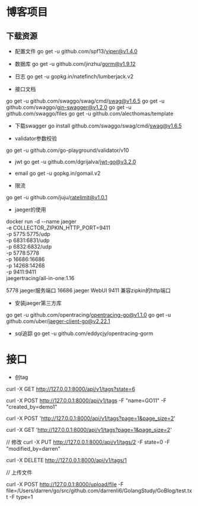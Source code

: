 # 博客项目

## 下载资源
- 配置文件
go get -u github.com/spf13/viper@v1.4.0

- 数据库
go get -u github.com/jinzhu/gorm@v1.9.12

- 日志
go get -u gopkg.in/natefinch/lumberjack.v2

- 接口文档

go get -u github.com/swaggo/swag/cmd/swag@v1.6.5
go get -u github.com/swaggo/gin-swagger@v1.2.0
go get -u github.com/swaggo/files
go get -u github.com/alecthomas/template

- 下载swagger 
go install github.com/swaggo/swag/cmd/swag@v1.6.5


- validator参数校验

go get -u github.com/go-playground/validator/v10

- jwt
go get -u github.com/dgrijalva/jwt-go@v3.2.0


- email 
go get -u gopkg.in/gomail.v2

- 限流

go get -u github.com/juju/ratelimit@v1.0.1


- jaeger的使用

docker  run -d --name jaeger \
-e COLLECTOR_ZIPKIN_HTTP_PORT=9411 \
-p 5775:5775/udp \
-p 6831:6831/udp \
-p 6832:6832/udp \
-p 5778:5778 \
-p 16686:16686 \
-p 14268:14268 \
-p 9411:9411 \
jaegertracing/all-in-one:1.16

5778 jaeger服务端口
16686 jaeger WebUI
9411 兼容zipkin的http端口



- 安装jaeger第三方库

go get -u github.com/opentracing/opentracing-go@v1.1.0
go get -u github.com/uber/jaeger-client-go@v2.22.1


- sql追踪
go get -u github.com/eddycjy/opentracing-gorm

# 接口

- 创tag

curl -X GET http://127.0.0.1:8000/api/v1/tags?state=6

curl -X POST http://127.0.0.1:8000/api/v1/tags -F "name=GO11" -F "created_by=demo1"

curl -X POST 'http://127.0.0.1:8000/api/v1/tags?page=1&page_size=2'

curl -X GET 'http://127.0.0.1:8000/api/v1/tags?page=1&page_size=2'



// 修改
curl -X PUT http://127.0.0.1:8000/api/v1/tags/2 -F state=0  -F "modified_by=darren"

curl -X DELETE http://127.0.0.1:8000/api/v1/tags/1


// 上传文件

curl -X POST http://127.0.0.1:8000/upload/file -F file=/Users/darren/go/src/github.com/darrenli6/GolangStudy/GoBlog/test.txt -F type=1 
